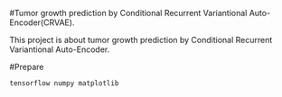 
#Tumor growth prediction by Conditional Recurrent Variantional Auto-Encoder(CRVAE).  

This project is about tumor growth prediction by Conditional Recurrent Variantional Auto-Encoder.

#Prepare

``tensorflow
numpy
matplotlib``
